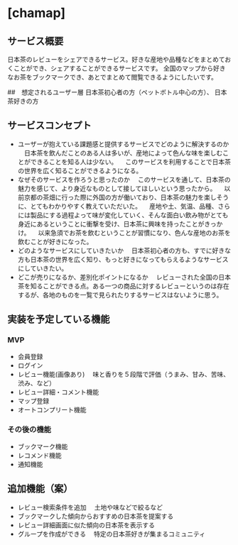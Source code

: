 # [chamap]

## サービス概要
日本茶のレビューをシェアできるサービス。好きな産地や品種などをまとめておくことができ、シェアすることができるサービスです。
全国のマップから好きなお茶をブックマークでき、あとでまとめて閲覧できるようにしたいです。

##　想定されるユーザー層
日本茶初心者の方（ペットボトル中心の方）、
日本茶好きの方

## サービスコンセプト
* ユーザーが抱えている課題感と提供するサービスでどのように解決するのか
　日本茶を飲んだことのある人は多いが、産地によって色んな味を楽しむことができることを知る人は少ない。
　このサービスを利用することで日本茶の世界を広く知ることができるようになる。
* なぜそのサービスを作ろうと思ったのか
　このサービスを通して、日本茶の魅力を感じて、より身近なものとして接してほしいという思ったから。
　以前京都の茶畑に行った際に外国の方が働いており、日本茶の魅力を楽しそうに、とてもわかりやすく教えていただいた。
　産地や土、気温、品種、さらには製品にする過程よって味が変化していく、そんな面白い飲み物がとても身近にあるということに衝撃を受け、日本茶に興味を持ったことがきっかけ。
　以来急須でお茶を飲むということが習慣になり、色んな産地のお茶を飲むことが好きになった。
* どのようなサービスにしていきたいか
　日本茶初心者の方も、すでに好きな方も日本茶の世界を広く知り、もっと好きになってもらえるようなサービスにしていきたい。
* どこが売りになるか、差別化ポイントになるか
　レビューされた全国の日本茶を知ることができる点。ある一つの商品に対するレビューというのは存在するが、各地のものを一覧で見られたりするサービスはないように思う。

## 実装を予定している機能
### MVP
* 会員登録
* ログイン
* レビュー機能(画像あり)
　味と香りを５段階で評価（うまみ、甘み、苦味、渋み、など）
* レビュー詳細・コメント機能
* マップ登録
* オートコンプリート機能

### その後の機能
* ブックマーク機能
* レコメンド機能
* 通知機能

## 追加機能（案）
* レビュー検索条件を追加
　土地や味などで絞るなど
* ブックマークした傾向からおすすめの日本茶を提案する
* レビュー詳細画面に似た傾向の日本茶を表示する
* グループを作成ができる
　特定の日本茶好きが集まるコミュニティ
